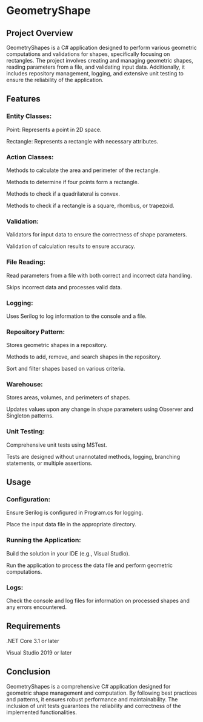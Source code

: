 # GeometryShape
## Project Overview
GeometryShapes is a C# application designed to perform various geometric computations and validations for shapes, specifically focusing on rectangles. The project involves creating and managing geometric shapes, reading parameters from a file, and validating input data. Additionally, it includes repository management, logging, and extensive unit testing to ensure the reliability of the application.

## Features
### Entity Classes:

Point: Represents a point in 2D space.

Rectangle: Represents a rectangle with necessary attributes.
### Action Classes:

Methods to calculate the area and perimeter of the rectangle.

Methods to determine if four points form a rectangle.

Methods to check if a quadrilateral is convex.

Methods to check if a rectangle is a square, rhombus, or trapezoid.
### Validation:

Validators for input data to ensure the correctness of shape parameters.

Validation of calculation results to ensure accuracy.

### File Reading:

Read parameters from a file with both correct and incorrect data handling.

Skips incorrect data and processes valid data.
### Logging:

Uses Serilog to log information to the console and a file.
### Repository Pattern:

Stores geometric shapes in a repository.

Methods to add, remove, and search shapes in the repository.

Sort and filter shapes based on various criteria.
### Warehouse:

Stores areas, volumes, and perimeters of shapes.

Updates values upon any change in shape parameters using Observer and Singleton patterns.
### Unit Testing:

Comprehensive unit tests using MSTest.

Tests are designed without unannotated methods, logging, branching statements, or multiple assertions.
## Usage
### Configuration:

Ensure Serilog is configured in Program.cs for logging.

Place the input data file in the appropriate directory.

### Running the Application:

Build the solution in your IDE (e.g., Visual Studio).

Run the application to process the data file and perform geometric computations.
### Logs:

Check the console and log files for information on processed shapes and any errors encountered.

## Requirements
.NET Core 3.1 or later

Visual Studio 2019 or later

## Conclusion
GeometryShapes is a comprehensive C# application designed for geometric shape management and computation. By following best practices and patterns, it ensures robust performance and maintainability. The inclusion of unit tests guarantees the reliability and correctness of the implemented functionalities.
